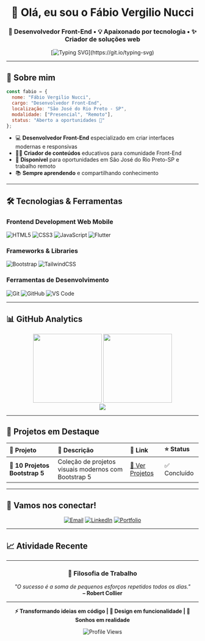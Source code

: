 # <div align="center">👋 Olá, eu sou o **Fábio Vergilio Nucci**</div>

<div align="center">
  
### 🚀 Desenvolvedor Front-End • 💡 Apaixonado por tecnologia • ✨ Criador de soluções web

[![Typing SVG](https://readme-typing-svg.herokuapp.com?font=Fira+Code&pause=1000&color=00D9FF&center=true&vCenter=true&width=435&lines=Desenvolvedor+Front-End;Especialista+em+UI%2FUX;Criador+de+projetos+interativos;Sempre+aprendendo+novas+tecnologias!)](https://git.io/typing-svg)

</div>

---

## 🎯 **Sobre mim**

```javascript
const fabio = {
  nome: "Fábio Vergilio Nucci",
  cargo: "Desenvolvedor Front-End",
  localização: "São José do Rio Preto - SP",
  modalidade: ["Presencial", "Remoto"],
  status: "Aberto a oportunidades 🚀"
};
```

- 💻 **Desenvolvedor Front-End** especializado em criar interfaces modernas e responsivas
- 👨‍🏫 **Criador de conteúdos** educativos para comunidade Front-End
- 🎯 **Disponível** para oportunidades em São José do Rio Preto-SP e trabalho remoto
- 📚 **Sempre aprendendo** e compartilhando conhecimento

---

## 🛠️ **Tecnologias & Ferramentas**

### **Frontend Development Web Mobile**
![HTML5](https://img.shields.io/badge/HTML5-E34F26?style=for-the-badge&logo=html5&logoColor=white)
![CSS3](https://img.shields.io/badge/CSS3-1572B6?style=for-the-badge&logo=css3&logoColor=white)
![JavaScript](https://img.shields.io/badge/JavaScript-F7DF1E?style=for-the-badge&logo=javascript&logoColor=black)
![Flutter](https://img.shields.io/badge/Flutter-02569B?style=for-the-badge&logo=flutter&logoColor=white)

### **Frameworks & Libraries**
![Bootstrap](https://img.shields.io/badge/Bootstrap-5C0AE7?style=for-the-badge&logo=bootstrap&logoColor=white)
![TailwindCSS](https://img.shields.io/badge/Tailwind_CSS-38B2AC?style=for-the-badge&logo=tailwind-css&logoColor=white)

### **Ferramentas de Desenvolvimento**
![Git](https://img.shields.io/badge/Git-F05032?style=for-the-badge&logo=git&logoColor=white)
![GitHub](https://img.shields.io/badge/GitHub-181717?style=for-the-badge&logo=github&logoColor=white)
![VS Code](https://img.shields.io/badge/VSCode-007ACC?style=for-the-badge&logo=visual-studio-code&logoColor=white)

---

## 📊 **GitHub Analytics**

<div align="center">
  <img height="180em" src="https://github-readme-stats.vercel.app/api?username=fabiovnucci&show_icons=true&theme=tokyonight&hide_border=true&bg_color=0D1117&title_color=00D9FF&icon_color=00D9FF&text_color=C9D1D9" />
  <img height="180em" src="https://github-readme-stats.vercel.app/api/top-langs/?username=fabiovnucci&layout=compact&theme=tokyonight&hide_border=true&bg_color=0D1117&title_color=00D9FF&text_color=C9D1D9" />
</div>

<div align="center">
  <img src="https://github-readme-streak-stats.herokuapp.com/?user=fabiovnucci&theme=tokyonight&hide_border=true&background=0D1117&stroke=00D9FF&ring=00D9FF&fire=00D9FF&currStreakLabel=00D9FF" />
</div>

---

## 🚀 **Projetos em Destaque**

<div align="center">

| 🎨 Projeto | 📝 Descrição | 🔗 Link | ⭐ Status |
|:-----------|:-------------|:--------|:----------|
| **🔧 10 Projetos Bootstrap 5** | Coleção de projetos visuais modernos com Bootstrap 5 | [🚀 Ver Projetos](https://fabiovnucci.github.io/Meus-10-Projetos-com-Bootstrap-5) | ✅ Concluído |

</div>

---

## 🤝 **Vamos nos conectar!**

<div align="center">

[![Email](https://img.shields.io/badge/Email-D14836?style=for-the-badge&logo=gmail&logoColor=white)](mailto:fabiosjrp@hotmail.com)
[![LinkedIn](https://img.shields.io/badge/LinkedIn-0077B5?style=for-the-badge&logo=linkedin&logoColor=white)](https://linkedin.com/in/fabiovn)
[![Portfolio](https://img.shields.io/badge/Portfolio-000000?style=for-the-badge&logo=github&logoColor=white)](https://github.com/fabiovnucci)

</div>

---

## 📈 **Atividade Recente**

<!--START_SECTION:activity-->
<!--END_SECTION:activity-->

---

<div align="center">

### 💭 **Filosofia de Trabalho**

*"O sucesso é a soma de pequenos esforços repetidos todos os dias."*  
**– Robert Collier**

---

**⚡ Transformando ideias em código | 🎨 Design em funcionalidade | 🚀 Sonhos em realidade**

![Profile Views](https://komarev.com/ghpvc/?username=fabiovnucci&color=00D9FF&style=flat-square&label=Visitantes)

</div>
